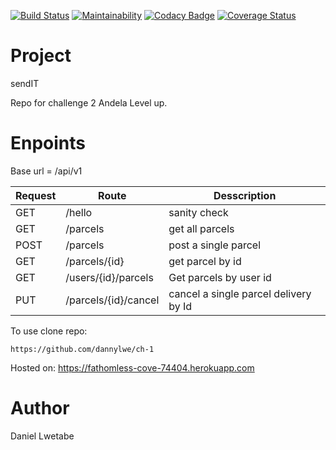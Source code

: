 [![Build Status](https://travis-ci.org/dannylwe/ch-1.svg?branch=rest_api_flask)](https://travis-ci.org/dannylwe/ch-1) [![Maintainability](https://api.codeclimate.com/v1/badges/50ce4c572919c06b9a0f/maintainability)](https://codeclimate.com/github/dannylwe/ch-1/maintainability) [![Codacy Badge](https://api.codacy.com/project/badge/Grade/aff60dffb1ac429e878793705496949e)](https://www.codacy.com/app/dannylwe/ch-1?utm_source=github.com&amp;utm_medium=referral&amp;utm_content=dannylwe/ch-1&amp;utm_campaign=Badge_Grade) [![Coverage Status](https://coveralls.io/repos/github/dannylwe/ch-1/badge.svg?branch=rest_api_flask)](https://coveralls.io/github/dannylwe/ch-1?branch=rest_api_flask) 

# Project

sendIT

Repo for challenge 2 Andela Level up. 

# Enpoints

Base url = /api/v1

|Request|Route|Desscription|
|-------|-----|------------|
|GET    |/hello|sanity check|
|GET    |/parcels|get all parcels|
|POST   |/parcels|post a single parcel|
|GET    |/parcels/{id}|get parcel by id|
|GET    |/users/{id}/parcels| Get parcels by user id|
|PUT    |/parcels/{id}/cancel| cancel a single parcel delivery by Id|

To use clone repo:
```
https://github.com/dannylwe/ch-1
```

Hosted on: https://fathomless-cove-74404.herokuapp.com

# Author

Daniel Lwetabe


